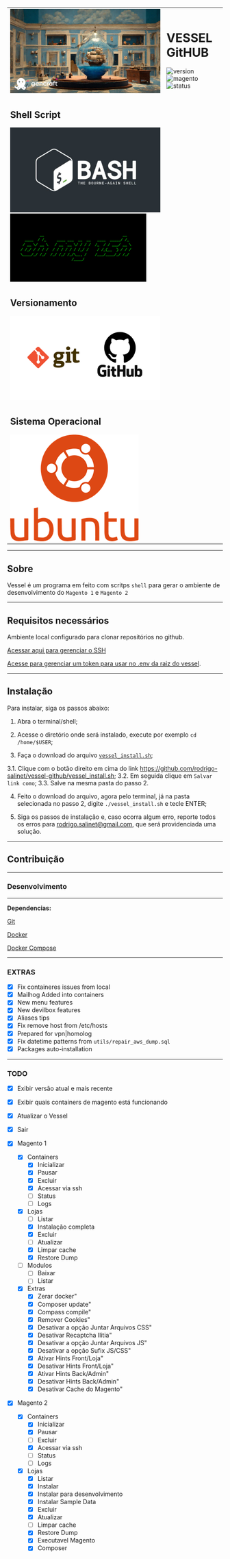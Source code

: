 <table>
  <tr>
    <td>
      <img src="./.github/blue-vessel.png">
    </td>
    <td>
      <h1 style="font-weight:bold">VESSEL GitHUB</h1>
      <div>
        <img src="https://img.shields.io/badge/version-1.0.0-orange.svg?&style=for-the-badge" alt="version">
        <img src="https://img.shields.io/badge/magento%20version-1.5.1%20composer-purple.svg?logo=magento&style=for-the-badge" alt="magento">
        <img src="https://img.shields.io/badge/status-stable-green.svg?logo=analytics&style=for-the-badge" alt="status">
      </div>
    </td>
  </tr>
  <tr>
    <td>
      <div>
        <h2>Shell Script</h2>
        <img src="./.github/shell-script-logo.jpg">
        <img src="./.github/oh-my-zsh.png">
      </div>
    </td>
  </tr>
  <tr>
    <td>
        <div>
          <h2>Versionamento</h2>
          <img src="./.github/git-github.png">
        </div>
    </td>
  </tr>
  <tr>
    <td>
        <div>
        <h2>Sistema Operacional</h2>
          <img src="./.github/logo-ubuntu.png">
        </div>
    </td>
  </tr>
</table>

<hr>

## Sobre

Vessel é um programa em feito com scritps `shell` para gerar o ambiente de desenvolvimento do `Magento 1` e `Magento 2`

<hr>

## Requisitos necessários

Ambiente local configurado para clonar repositórios no github.

[Acessar aqui para gerenciar o SSH](https://github.com/settings/keys)

[Acesse para gerenciar um token para usar no .env da raiz do vessel](https://github.com/settings/tokens).

<hr>

## Instalação

Para instalar, siga os passos abaixo:

1. Abra o terminal/shell;

2. Acesse o diretório onde será instalado, execute por exemplo `cd /home/$USER`;

3. Faça o download do arquivo <a href="https://github.com/rodrigo-salinet/vessel-github/vessel_install.sh" target="_blank">`vessel_install.sh`</a>;

  3.1. Clique com o botão direito em cima do link https://github.com/rodrigo-salinet/vessel-github/vessel_install.sh;
  3.2. Em seguida clique em `Salvar link como`;
  3.3. Salve na mesma pasta do passo 2.

4. Feito o download do arquivo, agora pelo terminal, já na pasta selecionada no passo 2, digite `./vessel_install.sh` e tecle ENTER;

5. Siga os passos de instalação e, caso ocorra algum erro, reporte todos os erros para rodrigo.salinet@gmail.com, que será providenciada uma solução.

<hr>

## Contribuição

<hr>

### Desenvolvimento

<hr>

**Dependencias:**

[Git](https://git-scm.com/)

[Docker](https://docs.docker.com/install/linux/docker-ce/ubuntu/)

[Docker Compose](https://docs.docker.com/compose/install/)

<hr>

### EXTRAS

  - [x] Fix containeres issues from local
  - [x] Mailhog Added into containers
  - [x] New menu features
  - [x] New devilbox features
  - [x] Aliases tips
  - [x] Fix remove host from /etc/hosts
  - [x] Prepared for vpn|homolog
  - [x] Fix datetime patterns from `utils/repair_aws_dump.sql`
  - [x] Packages auto-installation

<hr>

### TODO

- [x] Exibir versão atual e mais recente
- [x] Exibir quais containers de magento está funcionando
- [x] Atualizar o Vessel
- [x] Sair

- [x] Magento 1
  - [x] Containers
    - [x] Inicializar
    - [x] Pausar
    - [x] Excluir
    - [x] Acessar via ssh
    - [ ] Status
    - [ ] Logs
  - [x] Lojas
    - [ ] Listar
    - [x] Instalação completa
    - [x] Excluir
    - [ ] Atualizar
    - [x] Limpar cache
    - [x] Restore Dump
  - [ ] Modulos
    - [ ] Baixar
    - [ ] Listar
  - [x] Extras
    - [x] Zerar docker"
    - [x] Composer update"
    - [x] Compass compile"
    - [x] Remover Cookies"
    - [x] Desativar a opção Juntar Arquivos CSS"
    - [x] Desativar Recaptcha Ilitia"
    - [x] Desativar a opção Juntar Arquivos JS"
    - [x] Desativar a opção Sufix JS/CSS"
    - [x] Ativar Hints Front/Loja"
    - [x] Desativar Hints Front/Loja"
    - [x] Ativar Hints Back/Admin"
    - [x] Desativar Hints Back/Admin"
    - [x] Desativar Cache do Magento"

- [x] Magento 2
  - [x] Containers
    - [x] Inicializar
    - [x] Pausar
    - [ ] Excluir
    - [x] Acessar via ssh
    - [ ] Status
    - [ ] Logs
  - [x] Lojas
    - [x] Listar
    - [x] Instalar
    - [x] Instalar para desenvolvimento
    - [x] Instalar Sample Data
    - [x] Excluir
    - [x] Atualizar
    - [ ] Limpar cache
    - [x] Restore Dump
    - [x] Executavel Magento
    - [x] Composer
